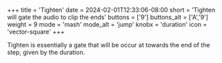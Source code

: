 +++
title = 'Tighten'
date = 2024-02-01T12:33:06-08:00
short = 'Tighten will gate the audio to clip the ends'
buttons = ['9']
buttons_alt = ['A','9']
weight = 9
mode = 'mash'
mode_alt = 'jump'
knobx = 'duration'
icon = 'vector-square'
+++


Tighten is essentially a gate that will be occur at towards the end of the step, given by the duration.